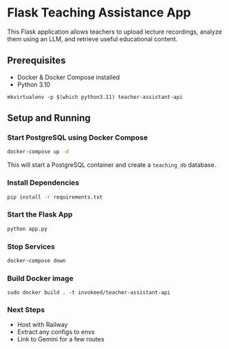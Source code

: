 # Flask Teaching Assistance App

This Flask application allows teachers to upload lecture recordings, analyze them using an LLM, and retrieve useful educational content.

## Prerequisites
- Docker & Docker Compose installed
- Python 3.10

```
mkvirtualenv -p $(which python3.11) teacher-assistant-api
```

## Setup and Running

### Start PostgreSQL using Docker Compose
```sh
docker-compose up -d
```
This will start a PostgreSQL container and create a `teaching_db` database.

### Install Dependencies
```sh
pip install -r requirements.txt
```

### Start the Flask App
```sh
python app.py
```


### Stop Services
```sh
docker-compose down
```

### Build Docker image
```commandline
sudo docker build . -t invokeed/teacher-assistant-api
```

### Next Steps

- Host with Railway
- Extract any configs to envs
- Link to Gemini for a few routes


